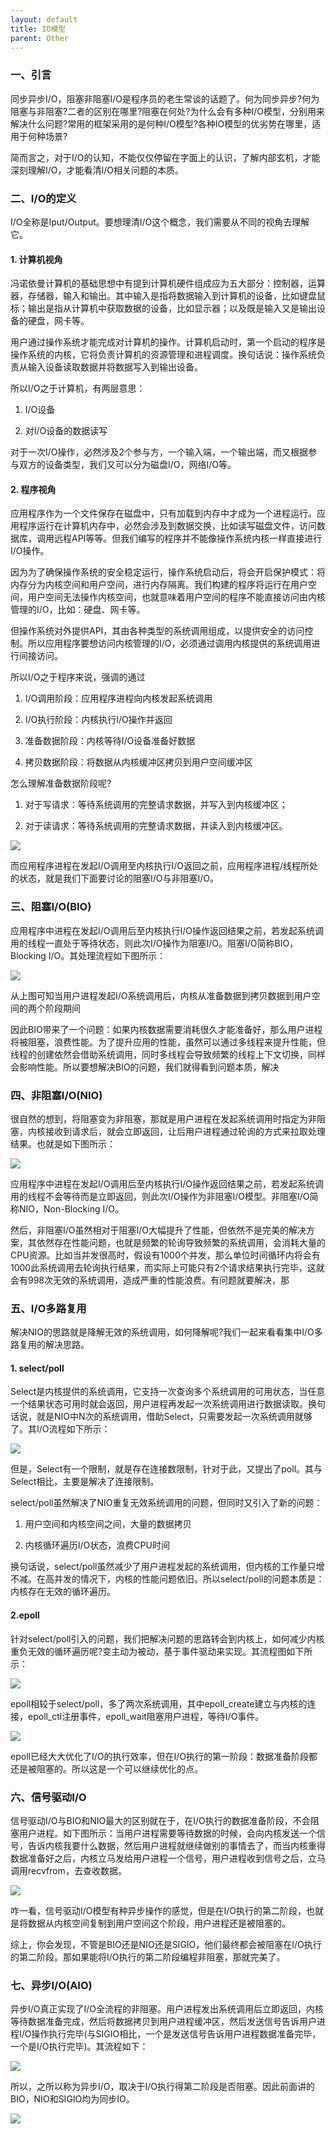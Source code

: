 ```yaml
---
layout: default
title: IO模型
parent: Other
---
```


### 一、引言

同步异步I/O，阻塞非阻塞I/O是程序员的老生常谈的话题了。何为同步异步?何为阻塞与非阻塞?二者的区别在哪里?阻塞在何处?为什么会有多种I/O模型，分别用来解决什么问题?常用的框架采用的是何种I/O模型?各种IO模型的优劣势在哪里，适用于何种场景?

简而言之，对于I/O的认知，不能仅仅停留在字面上的认识，了解内部玄机，才能深刻理解I/O，才能看清I/O相关问题的本质。

### 二、I/O的定义

I/O全称是Iput/Output。要想理清I/O这个概念，我们需要从不同的视角去理解它。

#### 1. 计算机视角

冯诺依曼计算机的基础思想中有提到计算机硬件组成应为五大部分：控制器，运算器，存储器，输入和输出。其中输入是指将数据输入到计算机的设备，比如键盘鼠标；输出是指从计算机中获取数据的设备，比如显示器；以及既是输入又是输出设备的硬盘，网卡等。

用户通过操作系统才能完成对计算机的操作。计算机启动时，第一个启动的程序是操作系统的内核，它将负责计算机的资源管理和进程调度。换句话说：操作系统负责从输入设备读取数据并将数据写入到输出设备。

所以I/O之于计算机，有两层意思：

1. I/O设备

1. 对I/O设备的数据读写

对于一次I/O操作，必然涉及2个参与方，一个输入端，一个输出端，而又根据参与双方的设备类型，我们又可以分为磁盘I/O，网络I/O等。

#### 2. 程序视角

应用程序作为一个文件保存在磁盘中，只有加载到内存中才成为一个进程运行。应用程序运行在计算机内存中，必然会涉及到数据交换，比如读写磁盘文件，访问数据库，调用远程API等等。但我们编写的程序并不能像操作系统内核一样直接进行I/O操作。

因为为了确保操作系统的安全稳定运行，操作系统启动后，将会开启保护模式：将内存分为内核空间和用户空间，进行内存隔离。我们构建的程序将运行在用户空间，用户空间无法操作内核空间，也就意味着用户空间的程序不能直接访问由内核管理的I/O，比如：硬盘、网卡等。

但操作系统对外提供API，其由各种类型的系统调用组成，以提供安全的访问控制。所以应用程序要想访问内核管理的I/O，必须通过调用内核提供的系统调用进行间接访问。

所以I/O之于程序来说，强调的通过

1. I/O调用阶段：应用程序进程向内核发起系统调用

1. I/O执行阶段：内核执行I/O操作并返回

1. 准备数据阶段：内核等待I/O设备准备好数据

1. 拷贝数据阶段：将数据从内核缓冲区拷贝到用户空间缓冲区

怎么理解准备数据阶段呢?

1. 对于写请求：等待系统调用的完整请求数据，并写入到内核缓冲区；

1. 对于读请求：等待系统调用的完整请求数据，并读入到内核缓冲区。

![](../../assets/images/Other/attachments/IO模型_image_0.png)

而应用程序进程在发起I/O调用至内核执行I/O返回之前，应用程序进程/线程所处的状态，就是我们下面要讨论的阻塞I/O与非阻塞I/O。

### 三、阻塞I/O(BIO)

应用程序中进程在发起I/O调用后至内核执行I/O操作返回结果之前，若发起系统调用的线程一直处于等待状态，则此次I/O操作为阻塞I/O。阻塞I/O简称BIO，Blocking I/O。其处理流程如下图所示：

![](../../assets/images/Other/attachments/IO模型_image_1.png)

从上图可知当用户进程发起I/O系统调用后，内核从准备数据到拷贝数据到用户空间的两个阶段期间

因此BIO带来了一个问题：如果内核数据需要消耗很久才能准备好，那么用户进程将被阻塞，浪费性能。为了提升应用的性能，虽然可以通过多线程来提升性能，但线程的创建依然会借助系统调用，同时多线程会导致频繁的线程上下文切换，同样会影响性能。所以要想解决BIO的问题，我们就得看到问题本质，解决

### 四、非阻塞I/O(NIO)

很自然的想到，将阻塞变为非阻塞，那就是用户进程在发起系统调用时指定为非阻塞，内核接收到请求后，就会立即返回，让后用户进程通过轮询的方式来拉取处理结果。也就是如下图所示：

![](../../assets/images/Other/attachments/IO模型_image_2.png)

应用程序中进程在发起I/O调用后至内核执行I/O操作返回结果之前，若发起系统调用的线程不会等待而是立即返回，则此次I/O操作为非阻塞I/O模型。非阻塞I/O简称NIO，Non-Blocking I/O。

然后，非阻塞I/O虽然相对于阻塞I/O大幅提升了性能，但依然不是完美的解决方案，其依然存在性能问题，也就是频繁的轮询导致频繁的系统调用，会消耗大量的CPU资源。比如当并发很高时，假设有1000个并发，那么单位时间循环内将会有1000此系统调用去轮询执行结果，而实际上可能只有2个请求结果执行完毕，这就会有998次无效的系统调用，造成严重的性能浪费。有问题就要解决，那

### 五、I/O多路复用

解决NIO的思路就是降解无效的系统调用，如何降解呢?我们一起来看看集中I/O多路复用的解决思路。

#### 1. select/poll

Select是内核提供的系统调用，它支持一次查询多个系统调用的可用状态，当任意一个结果状态可用时就会返回，用户进程再发起一次系统调用进行数据读取。换句话说，就是NIO中N次的系统调用，借助Select，只需要发起一次系统调用就够了。其I/O流程如下所示：

![](../../assets/images/Other/attachments/IO模型_image_3.png)

但是，Select有一个限制，就是存在连接数限制，针对于此，又提出了poll。其与Select相比，主要是解决了连接限制。

select/poll虽然解决了NIO重复无效系统调用的问题，但同时又引入了新的问题：

1. 用户空间和内核空间之间，大量的数据拷贝

1. 内核循环遍历I/O状态，浪费CPU时间

换句话说，select/poll虽然减少了用户进程发起的系统调用，但内核的工作量只增不减。在高并发的情况下，内核的性能问题依旧。所以select/poll的问题本质是：内核存在无效的循环遍历。

#### 2.epoll

针对select/poll引入的问题，我们把解决问题的思路转会到内核上，如何减少内核重负无效的循环遍历呢?变主动为被动，基于事件驱动来实现。其流程图如下所示：

![](../../assets/images/Other/attachments/IO模型_image_4.png)

epoll相较于select/poll，多了两次系统调用，其中epoll_create建立与内核的连接，epoll_ctl注册事件，epoll_wait阻塞用户进程，等待I/O事件。

![](../../assets/images/Other/attachments/IO模型_image_5.png)

epoll已经大大优化了I/O的执行效率，但在I/O执行的第一阶段：数据准备阶段都还是被阻塞的。所以这是一个可以继续优化的点。

### 六、信号驱动I/O

信号驱动I/O与BIO和NIO最大的区别就在于，在I/O执行的数据准备阶段，不会阻塞用户进程。如下图所示：当用户进程需要等待数据的时候，会向内核发送一个信号，告诉内核我要什么数据，然后用户进程就继续做别的事情去了，而当内核重得数据准备好之后，内核立马发给用户进程一个信号，用户进程收到信号之后，立马调用recvfrom，去查收数据。

![](../../assets/images/Other/attachments/IO模型_image_6.png)

咋一看，信号驱动I/O模型有种异步操作的感觉，但是在I/O执行的第二阶段，也就是将数据从内核空间复制到用户空间这个阶段，用户进程还是被阻塞的。

综上，你会发现，不管是BIO还是NIO还是SIGIO，他们最终都会被阻塞在I/O执行的第二阶段。那如果能将I/O执行的第二阶段编程非阻塞，那就完美了。

### 七、异步I/O(AIO)

异步I/O真正实现了I/O全流程的非阻塞。用户进程发出系统调用后立即返回，内核等待数据准备完成，然后将数据拷贝到用户进程缓冲区，然后发送信号告诉用户进程I/O操作执行完毕(与SIGIO相比，一个是发送信号告诉用户进程数据准备完毕，一个是I/O执行完毕)。其流程如下：

![](../../assets/images/Other/attachments/IO模型_image_7.png)

所以，之所以称为异步I/O，取决于I/O执行得第二阶段是否阻塞。因此前面讲的BIO，NIO和SIGIO均为同步IO。

![](../../assets/images/Other/attachments/IO模型_image_8.png)